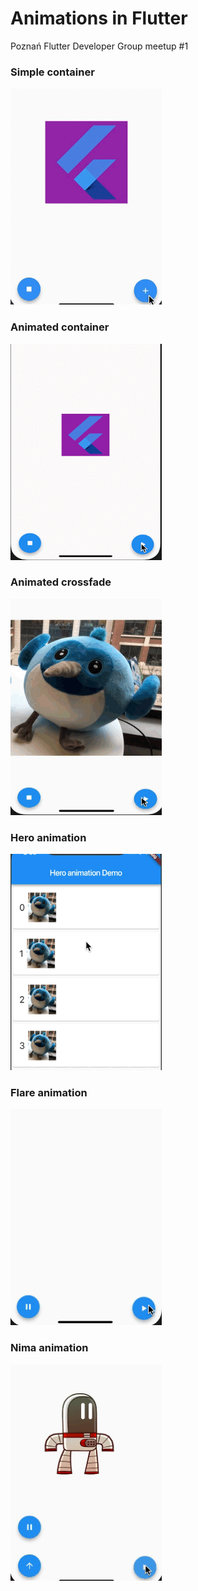 # Animations in Flutter

Poznań Flutter Developer Group meetup #1 

### Simple container
<img src="./_description/simple_container_demo.gif" width="242" height="346" >

### Animated container
<img src="./_description/animated_container.gif" width="242" height="346" >

### Animated crossfade
<img src="./_description/animated_crossfade.gif" width="242" height="346" >

### Hero animation
<img src="./_description/hero_animation.gif" width="242" height="346" >

### Flare animation
<img src="./_description/flare_animation.gif" width="242" height="346" >

### Nima animation
<img src="./_description/nima_animation.gif" width="242" height="346" >


